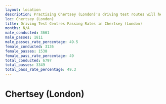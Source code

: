 ```yaml
---
layout: location
description: Practising Chertsey (London)'s driving test routes will help you become more confident in your gear-changing abilities.
loc: Chertsey (London)
title: Driving Test Centres Passing Rates in Chertsey (London)
months: N/A
male_conducted: 3661
male_passes: 1811
male_passes_rate_percentage: 49.5
female_conducted: 3136
female_passes: 1538
female_pass_rate_percentage: 49
total_conducted: 6797
total_passes: 3349
total_pass_rate_percentage: 49.3
---
```


# Chertsey (London)
